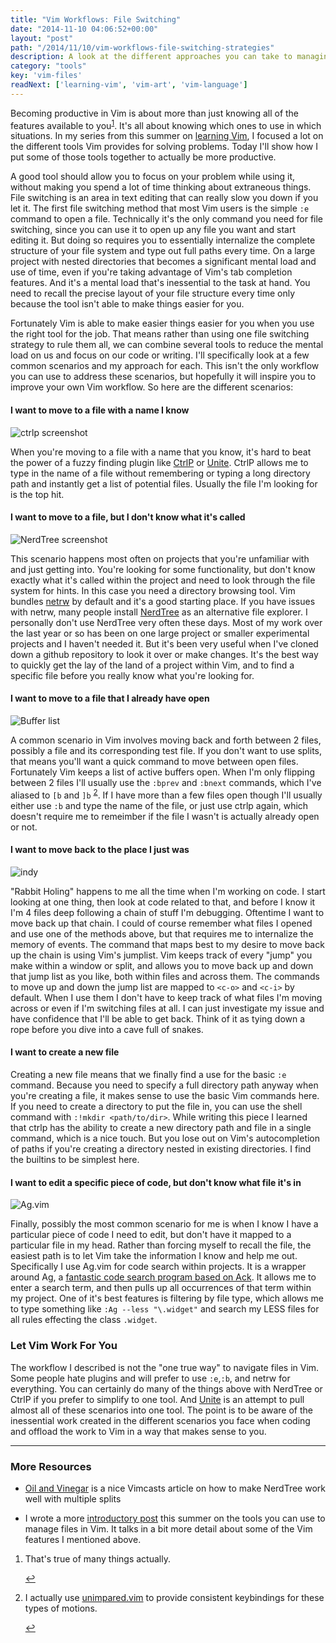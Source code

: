 ```yaml
---
title: "Vim Workflows: File Switching"
date: "2014-11-10 04:06:52+00:00"
layout: "post"
path: "/2014/11/10/vim-workflows-file-switching-strategies"
description: A look at the different approaches you can take to managing files in Vim
category: "tools"
key: 'vim-files'
readNext: ['learning-vim', 'vim-art', 'vim-language']
---
```


Becoming productive in Vim is about more than just knowing all of the features available to you<sup id="fnref:1">[1](#fn:1)</sup>. It's all about knowing which ones to use in which situations.  In my series from this summer on [learning Vim][learningvim], I focused a lot on the different tools Vim provides for solving problems.  Today I'll show how I put some of those tools together to actually be more productive.

A good tool should allow you to focus on your problem while using it, without making you spend a lot of time thinking about extraneous things. File switching is an area in text editing that can really slow you down if you let it.  The first file switching method that most Vim users is the simple `:e` command to open a file.  Technically it's the only command you need for file switching, since you can use it to open up any file you want and start editing it.  But doing so requires you to essentially internalize the complete structure of your file system and type out full paths every time.  On a large project with nested directories that becomes a significant mental load and use of time, even if you're taking advantage of Vim's tab completion features. And it's a mental load that's inessential to the task at hand.  You need to recall the precise layout of your file structure every time only because the tool isn't able to make things easier for you.

Fortunately Vim is able to make easier things easier for you when you use the right tool for the job.  That means rather than using one file switching strategy to rule them all, we can combine several tools to reduce the mental load on us and focus on our code or writing. I'll specifically look at a few common scenarios and my approach for each.  This isn't the only workflow you can use to address these scenarios, but hopefully it will inspire you to improve your own Vim workflow.  So here are the different scenarios:


#### I want to move to a file with a name I know

<img src="/posts/images/ControlP_-____Dropbox_blog_drafts__-_VIM.png" class="full-width" alt ="ctrlp screenshot">


When you're moving to a file with a name that you know, it's hard to beat the power of a fuzzy finding plugin like [CtrlP][ctrlp] or [Unite][unite].  CtrlP allows me to type in the name of a file without remembering or typing a long directory path and instantly get a list of potential files.  Usually the file I'm looking for is the top hit.  

#### I want to move to a file, but I don't know what it's called

<img src="/posts/images/NERD_tree_1_-____Dropbox_blog_drafts__-_VIM.png" class="full-width" alt ="NerdTree screenshot">


This scenario happens most often on projects that you're unfamiliar with and just getting into.  You're looking for some functionality, but don't know exactly what it's called within the project and need to look through the file system for hints.  In this case you need a directory browsing tool.  Vim bundles [netrw][netrw] by default and it's a good starting place.  If you have issues with netrw, many people install [NerdTree][nerdtree] as an alternative file explorer.  I personally don't use NerdTree very often these days.  Most of my work over the last year or so has been on one large project or smaller experimental projects and I haven't needed it.  But it's been very useful when I've cloned down a github repository to look it over or make changes.  It's the best way to quickly get the lay of the land of a project within Vim, and to find a specific file before you really know what you're looking for.

#### I want to move to a file that I already have open

<img src="/posts/images/switching_between_files_md____Dropbox_blog_drafts__-_VIM.png" class="full-width" alt ="Buffer list">

A common scenario in Vim involves moving back and forth between 2 files, possibly a file and its corresponding test file.  If you don't want to use splits, that means you'll want a quick command to move between open files.  Fortunately Vim keeps a list of active buffers open.  When I'm only flipping between 2 files I'll usually use the `:bprev` and `:bnext` commands, which I've aliased to `[b` and `]b` <sup id="fnref:2">[2](#fn:2)</sup>. If I have more than a few files open though I'll usually either use `:b` and type the name of the file, or just use ctrlp again, which doesn't require me to remeimber if the file I wasn't is actually already open or not.

#### I want to move back to the place I just was

<img src="/posts/images/5114935852_49b373e961_b.jpg" class="full-width" alt ="indy">

"Rabbit Holing" happens to me all the time when I'm working on code.  I start looking at one thing, then look at code related to that, and before I know it I'm 4 files deep following a chain of stuff I'm debugging.  Oftentime I want to move back up that chain.  I could of course remember what files I opened and use one of the methods above, but that requires me to internalize the memory of events.  The command that maps best to my desire to move back up the chain is using Vim's jumplist.  Vim keeps track of every "jump" you make within a window or split, and allows you to move back up and down that jump list as you like, both within files and across them. The commands to move up and down the jump list are mapped to `<c-o>` and `<c-i>` by default.  When I use them I don't have to keep track of what files I'm moving across or even if I'm switching files at all.  I can just investigate my issue and have confidence that I'll be able to get back.  Think of it as tying down a rope before you dive into a cave full of snakes.

#### I want to create a new file

Creating a new file means that we finally find a use for the basic `:e` command.  Because you need to specify a full directory path anyway when you're creating a file, it makes sense to use the basic Vim commands here.  If you need to create a directory to put the file in, you can use the shell command with `:!mkdir <path/to/dir>`.  While writing this piece I learned that ctrlp has the ability to create a new directory path and file in a single command, which is a nice touch.  But you lose out on Vim's autocompletion of paths if you're creating a directory nested in existing directories.  I find the builtins to be simplest here.


#### I want to edit a specific piece of code, but don't know what file it's in

<img src="/posts/images/_No_Name__-_-_VIM_and_Ghost_Admin.png" class="full-width" alt ="Ag.vim">

Finally, possibly the most common scenario for me is when I know I have a particular piece of code I need to edit, but don't have it mapped to a particular file in my head.  Rather than forcing myself to recall the file, the easiest path is to let Vim take the information I know and help me out.  Specifically I use Ag.vim for code search within projects.  It is a wrapper around Ag, a [fantastic code search program based on Ack][ackag].  It allows me to enter a search term, and then pulls up all occurrences of that term within my project.  One of it's best features is filtering by file type, which allows me to type something like `:Ag --less "\.widget"` and search my LESS files for all rules effecting the class `.widget`.  


### Let Vim Work For You

The workflow I described is not the "one true way" to navigate files in Vim.  Some people hate plugins and will prefer to use `:e`,`:b`, and netrw for everything. You can certainly do many of the things above with NerdTree or CtrlP if you prefer to simplify to one tool.  And [Unite][unite] is an attempt to pull almost all of these scenarios into one tool.  The point is to be aware of the inessential work created in the different scenarios you face when coding and offload the work to Vim in a way that makes sense to you.

---

### More Resources

- [Oil and Vinegar][oil] is a nice Vimcasts article on how to make NerdTree work well with multiple splits

- I wrote a more [introductory post][vimfiles] this summer on the tools you can use to manage files in Vim.  It talks in a bit more detail about some of the Vim features I mentioned above.

<div class="footnotes">
<ol>
    <li class="footnote" id="fn:1">
        <p>
        That's true of many things actually.  
        </p>
        <a href="#fnref:1" title="return to article"> ↩</a></p>
    </li>
    <li class="footnote" id="fn:2">
        <p>
        I actually use <a href="https://github.com/tpope/vim-unimpaired">unimpared.vim</a> to provide consistent keybindings for these types of motions.
        </p>
        <a href="#fnref:2" title="return to article"> ↩</a></p>
    </li>
</ol>
</div>


[learningvim]: http://benmccormick.org/learning-vim-in-2014/
[ctrlp]: https://github.com/kien/ctrlp.vim
[unite]: https://github.com/Shougo/unite.vim
[nerdtree]: https://github.com/scrooloose/nerdtree
[ackag]: http://benmccormick.org/2013/11/25/a-look-at-ack/
[oil]: http://vimcasts.org/blog/2013/01/oil-and-vinegar-split-windows-and-project-drawer/
[vimfiles]: http://benmccormick.org/2014/07/07/learning-vim-in-2014-working-with-files/
[netrw]: http://www.vim.org/scripts/script.php?script_id=1075
